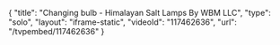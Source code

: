 {
    "title": "Changing bulb - Himalayan Salt Lamps By WBM LLC",
    "type": "solo",
    "layout": "iframe-static",
    "videoId": "117462636",
    "url": "\/tvpembed\/117462636"
}